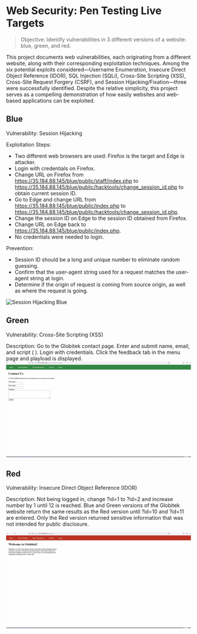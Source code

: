 # Web Security: Pen Testing Live Targets 

> Objective: Identify vulnerabilities in 3 different versions of a website: blue, green, and red.

This project documents web vulnerabilities, each originating from a different website, along with their corresponding exploitation techniques. Among the six potential exploits considered—Username Enumeration, Insecure Direct Object Reference (IDOR), SQL Injection (SQLi), Cross-Site Scripting (XSS), Cross-Site Request Forgery (CSRF), and Session Hijacking/Fixation—three were successfully identified. Despite the relative simplicity, this project serves as a compelling demonstration of how easily websites and web-based applications can be exploited.


## Blue

Vulnerability: Session Hijacking

Exploitation Steps:
- Two different web browsers are used: Firefox is the target and Edge is attacker.
- Login with credentials on Firefox.
- Change URL on Firefox from https://35.184.88.145/blue/public/staff/index.php to https://35.184.88.145/blue/public/hacktools/change_session_id.php to obtain current session ID.
- Go to Edge and change URL from https://35.184.88.145/blue/public/index.php to https://35.184.88.145/blue/public/hacktools/change_session_id.php.
- Change the session ID on Edge to the session ID obtained from Firefox.
- Change URL on Edge back to https://35.184.88.145/blue/public/index.php.
- No credentials were needed to login. 

Prevention: 
- Session ID should be a long and unique number to eliminate random guessing.
- Confirm that the user-agent string used for a request matches the user-agent string at login.
- Determine if the origin of request is coming from source origin, as well as where the request is going. 

![Session Hijacking Blue](https://github.com/CyberDefender369/Pen-Testing-Live-Targets/assets/96165986/318f8e00-791d-4c62-88a6-23d4f4d70991)


## Green

Vulnerability: Cross-Site Scripting (XSS)

Description: Go to the Globitek contact page. Enter and submit name, email, and script (<script>alert('Graciano found the XSS!');</script>
). Login with credentials. Click the feedback tab in the menu page and playload is displayed.
<img src="XSS Green.gif">


## Red

Vulnerability: Insecure Direct Object Reference (IDOR)

Description: Not being logged in, change ?id=1 to ?id=2 and increase number by 1 until 12 is reached. Blue and Green versions of the Globitek website return the same results as the Red version until ?id=10 and ?id=11 are entered. Only the Red version returned sensitive information that was not intended for public disclosure.

<img src="IDOR Red.gif">
